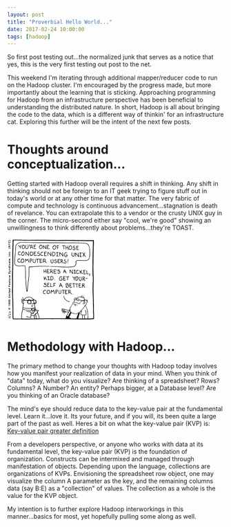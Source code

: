 ```yaml
---
layout: post
title: "Proverbial Hello World..."
date: 2017-02-24 10:00:00
tags: [hadoop]
---
```


So first post testing out...the normalized junk that serves as a notice that yes, this is the very first testing out post to the net.

This weekend I'm iterating through additional mapper/reducer code to run on the Hadoop cluster. I'm encouraged by the progress made, but more importantly about the learning that is sticking.  Approaching programming for Hadoop from an infrastructure perspective has been beneficial to understanding the distributed nature.  In short, Hadoop is all about bringing the code to the data, which is a different way of thinkin' for an infrastructure cat. Exploring this further will be the intent of the next few posts.

# Thoughts around conceptualization...

Getting started with Hadoop overall requires a shift in thinking. Any shift in thinking should not be foreign to an IT geek trying to figure stuff out in today's world or at any other time for that matter. The very fabric of compute and technology is continuous advancement...stagnation is death of revelance.  You can extrapolate this to a vendor or the crusty UNIX guy in the corner.  The micro-second either say "cool, we're good" showing an unwillingness to think differently about problems...they're TOAST.

![Dilbert's UNIX dude](/images/cartoon_dilbert_condescending_unix_user_204x194.png)

# Methodology with Hadoop...
The primary method to change your thoughts with Hadoop today involves how you manifest your realization of data in your mind.  When you think of "data" today, what do you visualize? Are thinking of a spreadsheet?  Rows? Columns? A Number?  An entity?  Perhaps bigger, at a Database level?  Are you thinking of an Oracle database?

The mind's eye should reduce data to the key-value pair at the fundamental level.  Learn it...love it.  Its your future, and if you will, its been quite a large part of the past as well.  Heres a bit on what the key-value pair (KVP) is: [Key-value pair greater definition](https://en.wikipedia.org/wiki/Attribute%E2%80%93value_pair "Attribute-value pair on Wikipedia")

From a developers perspective, or anyone who works with data at its fundamental level, the key-value pair (KVP) is the foundation of organization. Constructs can be intermixed and managed through manifestation of objects. Depending upon the language, collections are organizations of KVPs. Envisioning the spreadsheet row object, one may visualize the column A parameter as the key, and the remaining columns data (say B:E) as a "collection" of values.  The collection as a whole is the value for the KVP object.

My intention is to further explore Hadoop interworkings in this manner...basics for most, yet hopefully pulling some along as well.
